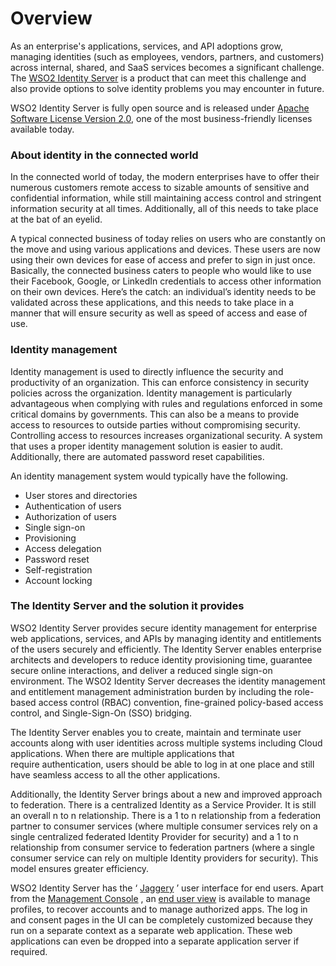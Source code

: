 # Overview

As an enterprise's applications, services, and API adoptions grow,
managing identities (such as employees, vendors, partners, and
customers) across internal, shared, and SaaS services becomes a
significant challenge. The [WSO2 Identity
Server](http://wso2.com/products/identity-server/) is a product that can
meet this challenge and also provide options to solve identity problems
you may encounter in future.

WSO2 Identity Server is fully open source and is released under [Apache
Software License Version
2.0,](http://www.apache.org/licenses/LICENSE-2.0) one of the most
business-friendly licenses available today.

### About identity in the connected world

In the connected world of today, the modern enterprises have to offer
their numerous customers remote access to sizable amounts of sensitive
and confidential information, while still maintaining access control and
stringent information security at all times. Additionally, all of this
needs to take place at the bat of an eyelid.

A typical connected business of today relies on users who are constantly
on the move and using various applications and devices. These users are
now using their own devices for ease of access and prefer to sign in
just once. Basically, the connected business caters to people who would
like to use their Facebook, Google, or LinkedIn credentials to access
other information on their own devices. Here’s the catch: an
individual’s identity needs to be validated across these applications,
and this needs to take place in a manner that will ensure security as
well as speed of access and ease of use.

### Identity management

Identity management is used to directly influence the security and
productivity of an organization. This can enforce consistency in
security policies across the organization. Identity management is
particularly advantageous when complying with rules and regulations
enforced in some critical domains by governments. This can also be a
means to provide access to resources to outside parties without
compromising security. Controlling access to resources increases
organizational security. A system that uses a proper identity management
solution is easier to audit. Additionally, there are automated password
reset capabilities.

An identity management system would typically have the following.

-   User stores and directories
-   Authentication of users
-   Authorization of users
-   Single sign-on
-   Provisioning
-   Access delegation
-   Password reset
-   Self-registration
-   Account locking

### The Identity Server and the solution it provides

WSO2 Identity Server provides secure identity management for enterprise
web applications, services, and APIs by managing identity and
entitlements of the users securely and efficiently. The Identity Server
enables enterprise architects and developers to reduce identity
provisioning time, guarantee secure online interactions, and deliver a
reduced single sign-on environment. The WSO2 Identity Server decreases
the identity management and entitlement management administration burden
by including the role-based access control (RBAC) convention,
fine-grained policy-based access control, and Single-Sign-On (SSO)
bridging.

The Identity Server enables you to create, maintain and terminate user
accounts along with user identities across multiple systems including
Cloud applications. When there are multiple applications that
require authentication, users should be able to log in at one place and
still have seamless access to all the other applications.

Additionally, the Identity Server brings about a new and improved
approach to federation. There is a centralized Identity as a Service
Provider. It is still an overall n to n relationship. There is a 1 to n
relationship from a federation partner to consumer services (where
multiple consumer services rely on a single centralized federated
Identity Provider for security) and a 1 to n relationship from consumer
service to federation partners (where a single consumer service can rely
on multiple Identity providers for security). This model ensures greater
efficiency.

WSO2 Identity Server has the ‘ [Jaggery](http://jaggeryjs.org/) ’ user
interface for end users. Apart from the [Management
Console](/installation-guide/getting-started-with-the-management-console) , an [end user
view](/using-wso2-identity-server/using-the-end-user-dashboard) is available to manage profiles,
to recover accounts and to manage authorized apps. The log in and
consent pages in the UI can be completely customized because they run on
a separate context as a separate web application. These web applications
can even be dropped into a separate application server if required.
